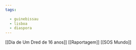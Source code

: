 ```yaml
---
tags:
  
  - guinebissau
  - lisboa
  - diaspora
---
```

[[Dia de Um Dred de 16 anos]]
[[Raportagem]]
[[SOS Mundo]]